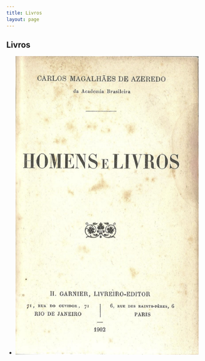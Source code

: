 ```yaml
---
title: Livros
layout: page
---
```


<h2 class="page-tile">
  Livros
</h2>

<ul class="publications-book-cover">
  <li class="publications-item">
    <a href="pdf/homens-e-livros.pdf" target="_blank">
      <img src="img/homens_e_livros.png" alt="Livro Homens e Livros, ver PDF">
    </a>
  </li>
</ul>
